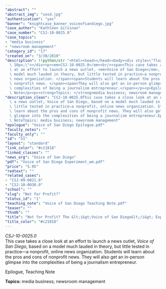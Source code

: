 ```yaml
---
"abstract": ""
"abstract_img": "vosd.jpg"
"authentication": "yes"
"banner": "knightcase_banner_voiceofsandiego.jpg"
"case_author": "Kathleen Gilsinan"
"case_number": "CSJ-10-0025.0"
"case_topics":
- "media business"
- "newsroom management"
"category_id": "17"
"created_on": "3/30/2010"
"description": !!python/str "<html><head></head><body><div style=\"float: right; padding:\
  \ 10px;\"></div><p><em>CSJ-10-0025.0</em><br/><span>This case takes a close look\
  \ at an effort to launch a news outlet, <em>Voice of San Diego</em>, based on a\
  \ model much lauded in theory, but little tested in practice—a nonprofit, online\
  \ news organization. </span><span>Students will learn about the pros and cons of\
  \ nonprofit news. </span><span>They will also get an in-person glimpse into the\
  \ complexities of being a journalism entrepreneur.</span></p><p>Epilogue, Teaching\
  \ Note</p><p><strong>Topics: </strong>media business; newsroom management</p></body></html>"
"description_clean": "CSJ-10-0025.0This case takes a close look at an effort to launch\
  \ a news outlet, Voice of San Diego, based on a model much lauded in theory, but\
  \ little tested in practice—a nonprofit, online news organization. Students will\
  \ learn about the pros and cons of nonprofit news. They will also get an in-person\
  \ glimpse into the complexities of being a journalism entrepreneur.Epilogue, Teaching\
  \ NoteTopics: media business; newsroom management"
"epologue": "Voice of San Diego Epilogue.pdf"
"faculty_notes": ""
"faculty_only": ""
"id": "51"
"layout": "standard"
"link_color": "#c21818"
"linked_classes": ""
"news_org": "Voice of San Diego"
"pdf": "Voice of San Diego Experiment_wm.pdf"
"price": "5.95"
"redtext": ""
"related_cases":
- "CSJ-09-0021.0"
- "CSJ-10-0030.0"
"school": ""
"slug": "Not for Profit?"
"status_id": "1"
"teaching_note": "Voice of San Diego Teaching Note.pdf"
"teaser": ""
"thumb": ""
"title": "Not for Profit? The &lt;i&gt;Voice of San Diego&lt;/i&gt; Experiment"
"title_color": "#c21818"
---
```

<html><head></head><body><div style="float: right; padding: 10px;"></div><p><em>CSJ-10-0025.0</em><br/><span>This case takes a close look at an effort to launch a news outlet, <em>Voice of San Diego</em>, based on a model much lauded in theory, but little tested in practice—a nonprofit, online news organization. </span><span>Students will learn about the pros and cons of nonprofit news. </span><span>They will also get an in-person glimpse into the complexities of being a journalism entrepreneur.</span></p><p>Epilogue, Teaching Note</p><p><strong>Topics: </strong>media business; newsroom management</p></body></html>
